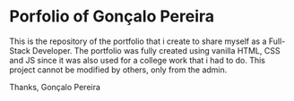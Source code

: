 # Porfolio of Gonçalo Pereira
This is the repository of the portfolio that i create to share myself as a Full-Stack Developer.
The portfolio was fully created using vanilla HTML, CSS and JS since it was also used for a college work that i had to do.
This project cannot be modified by others, only from the admin.

Thanks, Gonçalo Pereira
